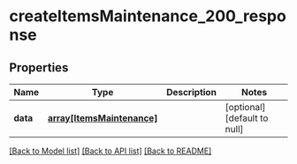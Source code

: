 # createItemsMaintenance_200_response

## Properties
Name | Type | Description | Notes
------------ | ------------- | ------------- | -------------
**data** | [**array[ItemsMaintenance]**](ItemsMaintenance.md) |  | [optional] [default to null]

[[Back to Model list]](../README.md#documentation-for-models) [[Back to API list]](../README.md#documentation-for-api-endpoints) [[Back to README]](../README.md)


